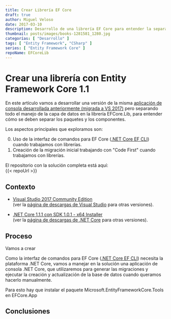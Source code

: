 ```yaml
---
title: Crear Librería EF Core
draft: true
author: Miguel Veloso
date: 2017-03-10
description: Desarrollo de una librería EF Core para entender la separación de componentes con EF Core.
thumbnail: posts/images/books-1281581_1280.jpg
categorías: [ "Desarrollo" ]
tags: [ "Entity Framework", "CSharp" ]
series: [ "Entity Framework Core" ]
repoName: EFCoreLib
---
```


# Crear una librería con Entity Framework Core 1.1

En este artículo vamos a desarrollar una versión de la misma [aplicación de consola desarrollada anteriormente (migrada a VS 2017)](posts/migrar-a-visual-studio-2017) pero separando todo el manejo de la capa de datos en la librería EFCore.Lib, para entender cómo se deben separar los paquetes y los componentes.

Los aspectos principales que exploramos son:

0. Uso de la interfaz de comandos para EF Core ([.NET Core EF CLI](https://docs.microsoft.com/en-us/ef/core/miscellaneous/cli/dotnet)) cuando trabajamos con librerías.
0. Creación de la migración inicial trabajando con "Code First" cuando trabajamos con librerías.

El repositorio con la solución completa está aquí:  
{{< repoUrl >}}

## Contexto

* [Visual Studio 2017 Community Edition](https://www.visualstudio.com/es/thank-you-downloading-visual-studio/?sku=Community&rel=15)  
(ver la [página de descargas de Visual Studio](https://www.visualstudio.com/es/downloads/) para otras versiones).

* [.NET Core 1.1.1 con SDK 1.0.1 - x64 Installer](https://go.microsoft.com/fwlink/?linkid=843448)  
(ver la [página de descargas de .NET Core](https://github.com/dotnet/core/blob/master/release-notes/download-archive.md) para otras versiones).

## Proceso

Vamos a crear 

Como la interfaz de comandos para EF Core ([.NET Core EF CLI](https://docs.microsoft.com/en-us/ef/core/miscellaneous/cli/dotnet)) necesita la plataforma .NET Core, vamos a manejar en la solución una aplicación de consola .NET Core, que utilizaremos para generar las migraciones y ejecutar la creación y actualización de la base de datos cuando queramos hacerlo manualmente.

Para esto hay que instalar el paquete Microsoft.EntityFrameworkCore.Tools en EFCore.App

## Conclusiones
